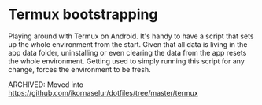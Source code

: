 # Termux bootstrapping

Playing around with Termux on Android. It's handy to have a script that sets up
the whole environment from the start. Given that all data is living in the app
data folder, uninstalling or even clearing the data from the app resets the
whole environment. Getting used to simply running this script for any change,
forces the environment to be fresh.

ARCHIVED: Moved into https://github.com/ikornaselur/dotfiles/tree/master/termux

